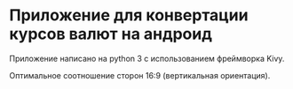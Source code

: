 # Приложение для конвертации курсов валют на андроид
Приложение написано на python 3 с использованием фреймворка Kivy.

Оптимальное соотношение сторон 16:9 (вертикальная ориентация).
